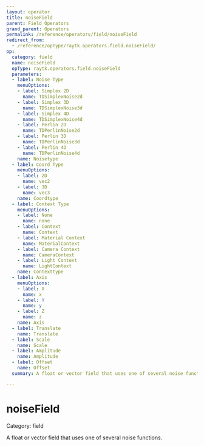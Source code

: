 ```yaml
---
layout: operator
title: noiseField
parent: Field Operators
grand_parent: Operators
permalink: /reference/operators/field/noiseField
redirect_from:
  - /reference/opType/raytk.operators.field.noiseField/
op:
  category: field
  name: noiseField
  opType: raytk.operators.field.noiseField
  parameters:
  - label: Noise Type
    menuOptions:
    - label: Simplex 2D
      name: TDSimplexNoise2d
    - label: Simplex 3D
      name: TDSimplexNoise3d
    - label: Simplex 4D
      name: TDSimplexNoise4d
    - label: Perlin 2D
      name: TDPerlinNoise2d
    - label: Perlin 3D
      name: TDPerlinNoise3d
    - label: Perlin 4D
      name: TDPerlinNoise4d
    name: Noisetype
  - label: Coord Type
    menuOptions:
    - label: 2D
      name: vec2
    - label: 3D
      name: vec3
    name: Coordtype
  - label: Context Type
    menuOptions:
    - label: None
      name: none
    - label: Context
      name: Context
    - label: Material Context
      name: MaterialContext
    - label: Camera Context
      name: CameraContext
    - label: Light Context
      name: LightContext
    name: Contexttype
  - label: Axis
    menuOptions:
    - label: X
      name: x
    - label: Y
      name: y
    - label: Z
      name: z
    name: Axis
  - label: Translate
    name: Translate
  - label: Scale
    name: Scale
  - label: Amplitude
    name: Amplitude
  - label: Offset
    name: Offset
  summary: A float or vector field that uses one of several noise functions.

---
```


# noiseField

Category: field



A float or vector field that uses one of several noise functions.